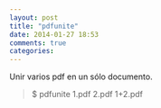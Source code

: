```yaml
---
layout: post
title: "pdfunite"
date: 2014-01-27 18:53
comments: true
categories: 
---
```

Unir varios pdf en un sólo documento.

>$ pdfunite 1.pdf 2.pdf 1+2.pdf

